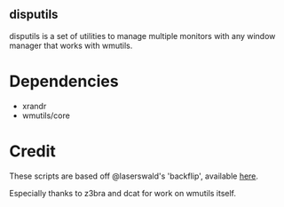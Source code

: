 disputils
---------

disputils is a set of utilities to manage multiple monitors with any window
manager that works with wmutils.

Dependencies
============

* xrandr
* wmutils/core

Credit
======

These scripts are based off @laserswald's 'backflip', available
[here](https://github.com/laserswald/backflip).

Especially thanks to z3bra and dcat for work on wmutils itself.
